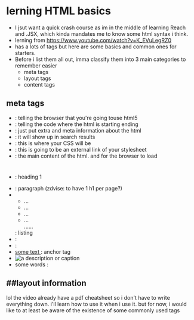 # lerning HTML basics
- I jsut want a quick crash course as im in the middle of learning Reach and .JSX, which kinda mandates me to know some html syntax i think.
- lerning from https://www.youtube.com/watch?v=K_EVuLegRZ0
- has a lots of tags but here are some basics and common ones for starters. 
- Before i list them all out, imma classify them into 3 main categories to remember easier
    - meta tags
    - layout tags
    - content tags

## meta tags
- <!Doctype html> : telling the browser that you're going touse html5
- <html></html> : telling the code where the html is starting ending
- <head></head> : just put extra and meta information about the html
- <title></title> : it will show up in search results
- <style></style> : this is where your CSS will be
- <link href="" rel="">: this is going to be an external link of your stylesheet
- <body></body> : the main content of the html. and for the browser to load
- <h1></h1> : heading 1
- <p></p> : paragraph (zdvise: to have 1 h1 per page?)
- <ul><li>...</li><li>...</li><li>...</li><li>...</li> ...... </ul> : listing
- <strong></strong> : 
- <em></em> : 
- <a href = "a link that can direct to another website or if you want to direct to a different part of yourwebsite, insert that part here by its div"> some text </a> : anchor tag
- <img src="url to the image" alt = "a description or caption"></img>
- <span> some words </span> : 

##layout information
- 


lol the video already have a pdf cheatsheet so i don't have to write everything down. i'll learn how to use it when i use it. but for now, i would like to at least be aware of the existence of some commonly used tags